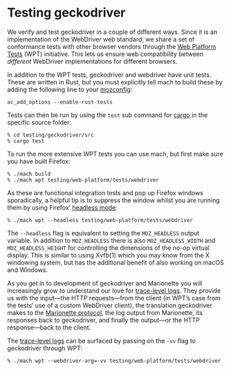 # Testing geckodriver

We verify and test geckodriver in a couple of different ways.
Since it is an implementation of the WebDriver web standard, we share
a set of conformance tests with other browser vendors through the
[Web Platform Tests] (WPT) initiative.  This lets us ensure web
compatibility between _different_ WebDriver implementations for
different browsers.

In addition to the WPT tests, geckodriver and webdriver have
unit tests.  These are written in Rust, but you must explicitly
tell mach to build these by adding the following line to your [mozconfig]:

```make
ac_add_options --enable-rust-tests
```

Tests can then be run by using the `test` sub command for [cargo] in the
specific source folder:

```shell
% cd testing/geckodriver/src
% cargo test
```

To run the more extensive WPT tests you can use mach, but first
make sure you have built Firefox:

```shell
% ./mach build
% ./mach wpt testing/web-platform/tests/webdriver
```

As these are functional integration tests and pop up Firefox windows
sporadically, a helpful tip is to suppress the window whilst you
are running them by using Firefox’ [headless mode]:

```shell
% ./mach wpt --headless testing/web-platform/tests/webdriver
```

The `--headless` flag is equivalent to setting the `MOZ_HEADLESS`
output variable.  In addition to `MOZ_HEADLESS` there is also
`MOZ_HEADLESS_WIDTH` and `MOZ_HEADLESS_HEIGHT` for controlling the
dimensions of the no-op virtual display.  This is similar to using
Xvfb(1) which you may know from the X windowing system, but has
the additional benefit of also working on macOS and Windows.

As you get in to development of geckodriver and Marionette you will
increasingly grow to understand our love for [trace-level logs].
They provide us with the input—the HTTP requests—from the client
(in WPT’s case from the tests’ use of a custom WebDriver client),
the translation geckodriver makes to the [Marionette protocol],
the log output from Marionette, its responses back to geckodriver,
and finally the output—or the HTTP response—back to the client.

The [trace-level logs] can be surfaced by passing on the `-vv`
flag to geckodriver through WPT:

```shell
% ./mach wpt --webdriver-arg=-vv testing/web-platform/tests/webdriver
```

[Web Platform Tests]: http://web-platform-tests.org/
[cargo]: http://doc.crates.io/guide.html
[headless mode]: https://developer.mozilla.org/en-US/Firefox/Headless_mode
[mozconfig]: https://developer.mozilla.org/en-US/docs/Mozilla/Developer_guide/Build_Instructions/Configuring_Build_Options
[trace-level logs]: TraceLogs.md
[Marionette protocol]: /testing/marionette/Protocol.md
